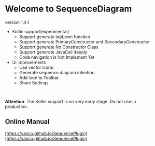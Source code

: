 # Welcome to SequenceDiagram

version 1.4.1

- Kotlin support(experimental)
    - Support generate topLevel function
    - Support generate PrimaryConstructor and SecondaryConstructor
    - Support generate No Constructor Class
    - Support generate JavaCall deeply
    - Code navigation is Not Implement Yet
- Ui improvements
  - Use vector icons.
  - Generate sequence diagram intention.
  - Add Icon to Toolbar.
  - Share Settings.    

<br/>  

**Attention**:
The Kotlin support is on very early stage. Do not use in production.  

## Online Manual
[https://vanco.github.io/SequencePlugin](https://vanco.github.io/SequencePlugin)